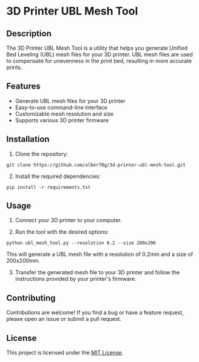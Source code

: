 # 3D Printer UBL Mesh Tool



## Description

The 3D Printer UBL Mesh Tool is a utility that helps you generate Unified Bed Leveling (UBL) mesh files for your 3D printer. UBL mesh files are used to compensate for unevenness in the print bed, resulting in more accurate prints.

## Features

- Generate UBL mesh files for your 3D printer
- Easy-to-use command-line interface
- Customizable mesh resolution and size
- Supports various 3D printer firmware

## Installation

1. Clone the repository:

  ```shell
  git clone https://github.com/alber70g/3d-printer-ubl-mesh-tool.git
  ```

2. Install the required dependencies:

  ```shell
  pip install -r requirements.txt
  ```

## Usage

1. Connect your 3D printer to your computer.

2. Run the tool with the desired options:

  ```shell
  python ubl_mesh_tool.py --resolution 0.2 --size 200x200
  ```

  This will generate a UBL mesh file with a resolution of 0.2mm and a size of 200x200mm.

3. Transfer the generated mesh file to your 3D printer and follow the instructions provided by your printer's firmware.

## Contributing

Contributions are welcome! If you find a bug or have a feature request, please open an issue or submit a pull request.

## License

This project is licensed under the [MIT License](LICENSE).
